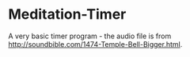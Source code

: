 # Meditation-Timer

A very basic timer program - the audio file is from http://soundbible.com/1474-Temple-Bell-Bigger.html.
